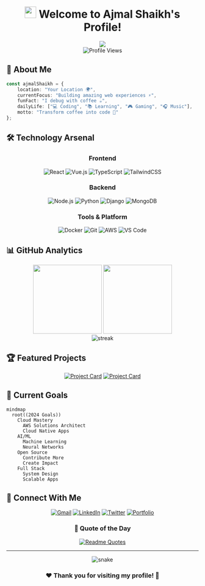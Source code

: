 <h1 align="center">
  <img src="https://media.giphy.com/media/hvRJCLFzcasrR4ia7z/giphy.gif" width="30px"/> 
  Welcome to Ajmal Shaikh's Profile!
</h1>

<div align="center">
  <img src="https://readme-typing-svg.herokuapp.com?font=Fira+Code&pause=1000&color=54A6FF&center=true&vCenter=true&width=435&lines=Full+Stack+Developer;Problem+Solver;Open+Source+Enthusiast;Always+Learning" />
</div>

<div align="center">
  <img src="https://komarev.com/ghpvc/?username=ajmal-shaikh&style=flat-square&color=blue" alt="Profile Views"/>
</div>

## 🌟 About Me

```typescript
const ajmalShaikh = {
    location: "Your Location 🌍",
    currentFocus: "Building amazing web experiences ⚡",
    funFact: "I debug with coffee ☕",
    dailyLife: ["💻 Coding", "📚 Learning", "🎮 Gaming", "🎧 Music"],
    motto: "Transform coffee into code 🚀"
};
```

## 🛠️ Technology Arsenal

<div align="center">
  
### Frontend
![React](https://img.shields.io/badge/React-20232A?style=for-the-badge&logo=react&logoColor=61DAFB)
![Vue.js](https://img.shields.io/badge/Vue.js-35495E?style=for-the-badge&logo=vuedotjs&logoColor=4FC08D)
![TypeScript](https://img.shields.io/badge/TypeScript-007ACC?style=for-the-badge&logo=typescript&logoColor=white)
![TailwindCSS](https://img.shields.io/badge/Tailwind_CSS-38B2AC?style=for-the-badge&logo=tailwind-css&logoColor=white)

### Backend
![Node.js](https://img.shields.io/badge/Node.js-339933?style=for-the-badge&logo=nodedotjs&logoColor=white)
![Python](https://img.shields.io/badge/Python-FFD43B?style=for-the-badge&logo=python&logoColor=blue)
![Django](https://img.shields.io/badge/Django-092E20?style=for-the-badge&logo=django&logoColor=green)
![MongoDB](https://img.shields.io/badge/MongoDB-4EA94B?style=for-the-badge&logo=mongodb&logoColor=white)

### Tools & Platform
![Docker](https://img.shields.io/badge/Docker-2CA5E0?style=for-the-badge&logo=docker&logoColor=white)
![Git](https://img.shields.io/badge/GIT-E44C30?style=for-the-badge&logo=git&logoColor=white)
![AWS](https://img.shields.io/badge/AWS-232F3E?style=for-the-badge&logo=amazon-aws&logoColor=white)
![VS Code](https://img.shields.io/badge/VS_Code-0078D4?style=for-the-badge&logo=visual%20studio%20code&logoColor=white)

</div>

## 📊 GitHub Analytics

<div align="center">
  <img height="180em" src="https://github-readme-stats.vercel.app/api?username=ajmal-shaikh&show_icons=true&theme=tokyonight&include_all_commits=true&count_private=true"/>
  <img height="180em" src="https://github-readme-stats.vercel.app/api/top-langs/?username=ajmal-shaikh&layout=compact&langs_count=8&theme=tokyonight"/>
</div>

<div align="center">
  <img src="https://github-readme-streak-stats.herokuapp.com/?user=ajmal-shaikh&theme=tokyonight" alt="streak"/>
</div>

## 🏆 Featured Projects

<div align="center">

[![Project Card](https://github-readme-stats.vercel.app/api/pin/?username=ajmal-shaikh&repo=your-repo-name&theme=tokyonight)](https://github.com/ajmal-shaikh/your-repo-name)
[![Project Card](https://github-readme-stats.vercel.app/api/pin/?username=ajmal-shaikh&repo=another-repo&theme=tokyonight)](https://github.com/ajmal-shaikh/another-repo)

</div>

## 🎯 Current Goals

```mermaid
mindmap
  root((2024 Goals))
    Cloud Mastery
      AWS Solutions Architect
      Cloud Native Apps
    AI/ML
      Machine Learning
      Neural Networks
    Open Source
      Contribute More
      Create Impact
    Full Stack
      System Design
      Scalable Apps
```

## 🤝 Connect With Me

<div align="center">
  
[![Gmail](https://img.shields.io/badge/Gmail-D14836?style=for-the-badge&logo=gmail&logoColor=white)](mailto:your.email@gmail.com)
[![LinkedIn](https://img.shields.io/badge/LinkedIn-0077B5?style=for-the-badge&logo=linkedin&logoColor=white)](https://linkedin.com/in/ajmal-shaikh)
[![Twitter](https://img.shields.io/badge/Twitter-1DA1F2?style=for-the-badge&logo=twitter&logoColor=white)](https://twitter.com/ajmal_shaikh)
[![Portfolio](https://img.shields.io/badge/Portfolio-000000?style=for-the-badge&logo=About.me&logoColor=white)](https://your-portfolio.com)

</div>

<div align="center">

### 💭 Quote of the Day
  
[![Readme Quotes](https://quotes-github-readme.vercel.app/api?type=horizontal&theme=dark)](https://github.com/piyushsuthar/github-readme-quotes)

</div>

---

<div align="center">
  <img src="https://github.com/ajmal-shaikh/ajmal-shaikh/blob/output/github-contribution-grid-snake.svg" alt="snake"/>
</div>

<h3 align="center">❤️ Thank you for visiting my profile! 🙏</h3>
